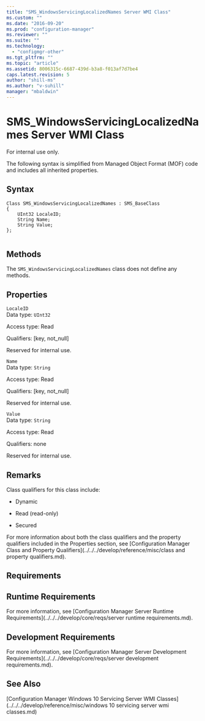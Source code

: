 ```yaml
---
title: "SMS_WindowsServicingLocalizedNames Server WMI Class"
ms.custom: ""
ms.date: "2016-09-20"
ms.prod: "configuration-manager"
ms.reviewer: ""
ms.suite: ""
ms.technology: 
  - "configmgr-other"
ms.tgt_pltfrm: ""
ms.topic: "article"
ms.assetid: 8006315c-6687-439d-b3a8-f013af7d7be4
caps.latest.revision: 5
author: "shill-ms"
ms.author: "v-suhill"
manager: "mbaldwin"
---
```

# SMS_WindowsServicingLocalizedNames Server WMI Class
For internal use only.  
  
 The following syntax is simplified from Managed Object Format (MOF) code and includes all inherited properties.  
  
## Syntax  
  
```  
Class SMS_WindowsServicingLocalizedNames : SMS_BaseClass  
{  
    UInt32 LocaleID;  
    String Name;  
    String Value;  
};  
  
```  
  
## Methods  
 The  `SMS_WindowsServicingLocalizedNames` class does not define any methods.  
  
## Properties  
 `LocaleID`  
 Data type: `UInt32`  
  
 Access type: Read  
  
 Qualifiers: [key, not_null]  
  
 Reserved for internal use.  
  
 `Name`  
 Data type: `String`  
  
 Access type: Read  
  
 Qualifiers: [key, not_null]  
  
 Reserved for internal use.  
  
 `Value`  
 Data type: `String`  
  
 Access type: Read  
  
 Qualifiers: none  
  
 Reserved for internal use.  
  
## Remarks  
 Class qualifiers for this class include:  
  
-   Dynamic  
  
-   Read (read-only)  
  
-   Secured  
  
 For more information about both the class qualifiers and the property qualifiers included in the Properties section, see [Configuration Manager Class and Property Qualifiers](../../../develop/reference/misc/class and property qualifiers.md).  
  
## Requirements  
  
## Runtime Requirements  
 For more information, see [Configuration Manager Server Runtime Requirements](../../../develop/core/reqs/server runtime requirements.md).  
  
## Development Requirements  
 For more information, see [Configuration Manager Server Development Requirements](../../../develop/core/reqs/server development requirements.md).  
  
## See Also  
 [Configuration Manager Windows 10 Servicing Server WMI Classes](../../../develop/reference/misc/windows 10 servicing server wmi classes.md)